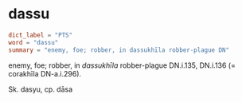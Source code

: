# dassu

``` toml
dict_label = "PTS"
word = "dassu"
summary = "enemy, foe; robber, in dassukhīla robber-plague DN"
```

enemy, foe; robber, in *dassukhīla* robber\-plague DN.i.135, DN.i.136 (= corakhīla DN\-a.i.296).

Sk. dasyu, cp. dāsa

